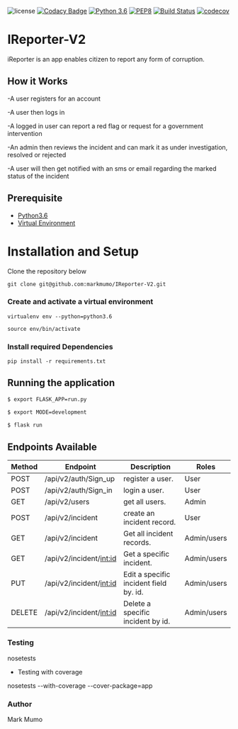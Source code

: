 

![license](https://img.shields.io/github/license/mashape/apistatus.svg)
[![Codacy Badge](https://api.codacy.com/project/badge/Grade/52f19a52e9ba44a2974515c87c29f0dd)](https://app.codacy.com/app/markmumo/IReporter-V2?utm_source=github.com&utm_medium=referral&utm_content=markmumo/IReporter-V2&utm_campaign=Badge_Grade_Dashboard)
[![Python 3.6](https://img.shields.io/badge/python-3.6-blue.svg)](https://www.python.org/downloads/release/python-360/)
[![PEP8](https://img.shields.io/badge/code%20style-pep8-orange.svg)](https://www.python.org/dev/peps/pep-0008/)
[![Build Status](https://travis-ci.org/markmumo/IReporter-V2.svg?branch=develop)](https://travis-ci.org/markmumo/IReporter-V2)
[![codecov](https://codecov.io/gh/markmumo/IReporter-V2/branch/develop/graph/badge.svg)](https://codecov.io/gh/markmumo/IReporter-V2)

# IReporter-V2

iReporter is an app enables citizen to report any form of corruption.

## How it Works

-A user registers for an account

-A user then logs in

-A logged in user can report a red flag or request for a government intervention

-An admin then reviews the incident and can mark it as under investigation, resolved or rejected

-A user will then get notified with an sms or email regarding the marked status of the incident

## Prerequisite

- [Python3.6](https://www.python.org/downloads/release/python-365/)
- [Virtual Environment](https://virtualenv.pypa.io/en/stable/installation/)

# Installation and Setup

Clone the repository below

```
git clone git@github.com:markmumo/IReporter-V2.git
```

### Create and activate a virtual environment

    virtualenv env --python=python3.6

    source env/bin/activate

### Install required Dependencies

    pip install -r requirements.txt

## Running the application

```bash
$ export FLASK_APP=run.py

$ export MODE=development

$ flask run
```

## Endpoints Available

| Method | Endpoint                  | Description                            | Roles       |
| ------ | ------------------------- | -------------------------------------- | ----------- |
| POST   | /api/v2/auth/Sign_up      | register a user.                       | User        |
| POST   | /api/v2/auth/Sign_in      | login a user.                          | User        |
| GET    | /api/v2/users             | get all users.                         | Admin       |
| POST   | /api/v2/incident          | create an incident record.             | User        |
| GET    | /api/v2/incident          | Get all incident records.              | Admin/users |
| GET    | /api/v2/incident/<int:id> | Get a specific incident.               | Admin/users |
| PUT    | /api/v2/incident/<int:id> | Edit a specific incident field by. id. | Admin/users |
| DELETE | /api/v2/incident/<int:id> | Delete a specific incident by id.      | Admin/users |

### Testing

nosetests

- Testing with coverage

nosetests --with-coverage --cover-package=app

### Author

Mark Mumo
